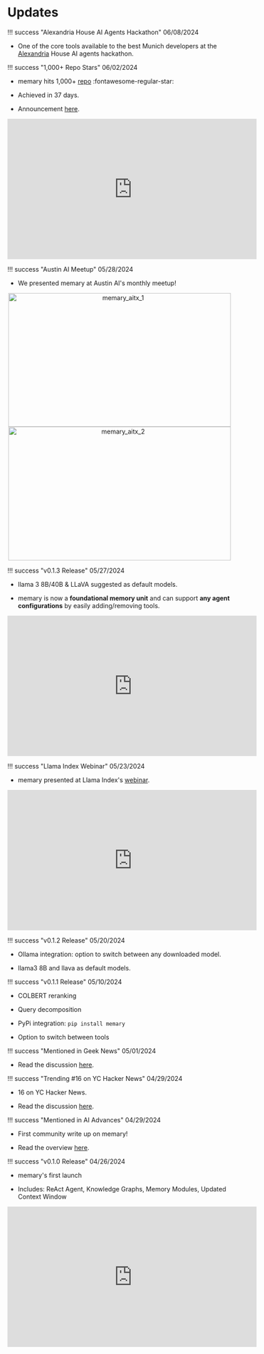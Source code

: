 # Updates 

!!! success "Alexandria House AI Agents Hackathon" 
06/08/2024 

- One of the core tools available to the best Munich developers at the [Alexandria](https://www.alexandria.so/) House AI agents hackathon.  

!!! success "1,000+ Repo Stars" 
06/02/2024 

- memary hits 1,000+ [repo](https://github.com/kingjulio8238/memary) :fontawesome-regular-star:

- Achieved in 37 days. 

- Announcement [here](https://www.linkedin.com/feed/update/urn:li:activity:7203512435914223619/).

<div style="text-align: center;">
<iframe width="560" height="315" src="https://www.youtube.com/embed/fcdYoag-WXo" frameborder="0" allow="accelerometer; autoplay; clipboard-write; encrypted-media; gyroscope; picture-in-picture" allowfullscreen></iframe>
</div>

!!! success "Austin AI Meetup"
05/28/2024

- We presented memary at Austin AI's monthly meetup! 

<div style="text-align: center;">
<img src="https://github.com/kingjulio8238/memary/blob/diagram-adds/diagrams/memary-aitx-1.png?raw=true" alt="memary_aitx_1" width="500" height="300" />

<img src="https://github.com/kingjulio8238/memary/blob/diagram-adds/diagrams/memary-aitx-2.png?raw=true" alt="memary_aitx_2" width="500" height="300" />
</div>

!!! success "v0.1.3 Release"
05/27/2024 

- llama 3 8B/40B & LLaVA suggested as default models.

- memary is now a **foundational memory unit** and can support **any agent configurations** by easily adding/removing tools.

<div style="text-align: center;">
<iframe width="560" height="315" src="https://www.youtube.com/embed/JhXn8HE56Rw" frameborder="0" allow="accelerometer; autoplay; clipboard-write; encrypted-media; gyroscope; picture-in-picture" allowfullscreen></iframe>
</div>

!!! success "Llama Index Webinar"
05/23/2024 

- memary presented at Llama Index's [webinar](https://lu.ma/nzh3o83f).

<div style="text-align: center;">
  <iframe width="560" height="315" src="https://www.youtube.com/embed/45-4i747BqY?start=3" frameborder="0" allow="accelerometer; autoplay; clipboard-write; encrypted-media; gyroscope; picture-in-picture" allowfullscreen></iframe>
</div>

!!! success "v0.1.2 Release" 
05/20/2024 

- Ollama integration: option to switch between any downloaded model.

- llama3 8B and llava as default models.

!!! success "v0.1.1 Release" 
05/10/2024 

- COLBERT reranking 

- Query decomposition 

- PyPi integration: `pip install memary`

- Option to switch between tools 

!!! success "Mentioned in Geek News" 
05/01/2024 

- Read the discussion [here](https://news.hada.io/topic?id=14583).

!!! success "Trending #16 on YC Hacker News" 
04/29/2024 

- 16 on YC Hacker News. 

- Read the discussion [here](https://news.ycombinator.com/item?id=40196879). 

!!! success "Mentioned in AI Advances" 
04/29/2024 

- First community write up on memary! 

- Read the overview [here](https://ai.gopubby.com/beyond-short-term-memory-how-memary-makes-chatbots-remember-6fa59a56773a). 

!!! success "v0.1.0 Release" 
04/26/2024 

- memary's first launch 

- Includes: ReAct Agent, Knowledge Graphs, Memory Modules, Updated Context Window 

<div style="text-align: center;">
  <iframe width="560" height="315" src="https://www.youtube.com/embed/GnUU3_xK6bg" frameborder="0" allow="accelerometer; autoplay; clipboard-write; encrypted-media; gyroscope; picture-in-picture" allowfullscreen></iframe>
</div>


<!-- 
TO INCLUDE: 
- META write up
- New releases (ongoing)
- case studies 
 -->


 <!--
 TO ADD ANOTHER PAGE: 
 - what data is being collected?
 - How is the data used? 
 - Opting-Out
 -->